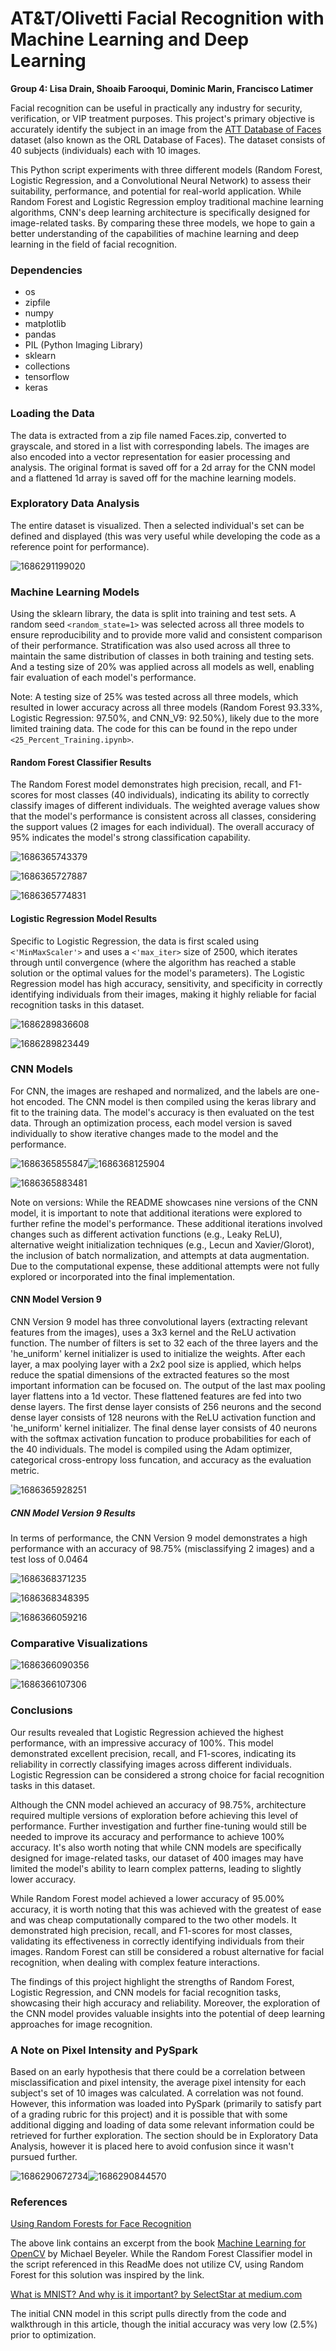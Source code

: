 # AT&T/Olivetti Facial Recognition with Machine Learning and Deep Learning

**Group 4: Lisa Drain, Shoaib Farooqui, Dominic Marin, Francisco Latimer**

Facial recognition can be useful in practically any industry for security, verification, or VIP treatment purposes. This project's primary objective is accurately identify the subject in an image from the [ATT Database of Faces](https://www.kaggle.com/datasets/kasikrit/att-database-of-faces) dataset (also known as the ORL Database of Faces). The dataset consists of 40 subjects (individuals) each with 10 images.

This Python script experiments with three different models (Random Forest, Logistic Regression, and a Convolutional Neural Network) to assess their suitability, performance, and potential for real-world application. While Random Forest and Logistic Regression employ traditional machine learning algorithms, CNN's deep learning architecture is specifically designed for image-related tasks. By comparing these three models, we hope to gain a better understanding of the capabilities of machine learning and deep learning in the field of facial recognition.

### Dependencies

* os
* zipfile
* numpy
* matplotlib
* pandas
* PIL (Python Imaging Library)
* sklearn
* collections
* tensorflow
* keras

### Loading the Data

The data is extracted from a zip file named Faces.zip, converted to grayscale, and stored in a list with corresponding labels. The images are also encoded into a vector representation for easier processing and analysis. The original format is saved off for a 2d array for the CNN model and a flattened 1d array is saved off for the machine learning models.

### Exploratory Data Analysis

The entire dataset is visualized. Then a selected individual's set can be defined and displayed (this was very useful while developing the code as a reference point for performance). 

![1686291199020](image/README/1686291199020.png)

### Machine Learning Models

Using the sklearn library, the data is split into training and test sets. A random seed `<random_state=1>` was selected across all three models to ensure reproducibility and to provide more valid and consistent comparison of their performance. Stratification was also used across all three to maintain the same distribution of classes in both training and testing sets. And a testing size of 20% was applied across all models as well, enabling fair evaluation of each model's performance. 

Note: A testing size of 25% was tested across all three models, which resulted in lower accuracy across all three models (Random Forest 93.33%, Logistic Regression: 97.50%, and CNN_V9: 92.50%), likely due to the more limited training data. The code for this can be found in the repo under `<25_Percent_Training.ipynb>`.

#### Random Forest Classifier Results

The Random Forest model demonstrates high precision, recall, and F1-scores for most classes (40 individuals), indicating its ability to correctly classify images of different individuals. The weighted average values show that the model's performance is consistent across all classes, considering the support values (2 images for each individual). The overall accuracy of 95% indicates the model's strong classification capability.

![1686365743379](image/README/1686365743379.png)

![1686365727887](image/README/1686365727887.png)

![1686365774831](image/README/1686365774831.png)

#### Logistic Regression Model Results

Specific to Logistic Regression, the data is first scaled using `<'MinMaxScaler'>` and uses a `<'max_iter>` size of 2500, which iterates through until convergence (where the algorithm has reached a stable solution or the optimal values for the model's parameters). The Logistic Regression model has high accuracy, sensitivity, and specificity in correctly identifying individuals from their images, making it highly reliable for facial recognition tasks in this dataset.

![1686289836608](image/README/1686289836608.png)

![1686289823449](image/README/1686289823449.png)

### CNN Models

For CNN, the images are reshaped and normalized, and the labels are one-hot encoded. The CNN model is then compiled using the keras library and fit to the training data. The model's accuracy is then evaluated on the test data. Through an optimization process, each model version is saved individually to show iterative changes made to the model and the performance.

![1686365855847](image/README/1686365855847.png)![1686368125904](image/README/1686368125904.png)

![1686365883481](image/README/1686365883481.png)

Note on versions: While the README showcases nine versions of the CNN model, it is important to note that additional iterations were explored to further refine the model's performance. These additional iterations involved changes such as different activation functions (e.g., Leaky ReLU), alternative weight initialization techniques (e.g., Lecun and Xavier/Glorot), the inclusion of batch normalization, and attempts at data augmentation. Due to the computational expense, these additional attempts were not fully explored or incorporated into the final implementation.

#### CNN Model Version 9 

CNN Version 9 model has three convolutional layers (extracting relevant features from the images), uses a 3x3 kernel and the ReLU activation function. The number of filters is set to 32 each of the three layers and the 'he_uniform' kernel initializer is used to initialize the weights. After each layer, a max poolying layer with a 2x2 pool size is applied, which helps reduce the spatial dimensions of the extracted features so the most important information can be focused on. The output of the last max pooling layer flattens into a 1d vector. These flattened features are fed into two dense layers. The first dense layer consists of 256 neurons and the second dense layer consists of 128 neurons with the ReLU activation function and 'he_uniform' kernel initializer. The final dense layer consists of 40 neurons with the softmax activation funcation to produce probabilities for each of the 40 individuals. The model is compiled using the Adam optimizer, categorical cross-entropy loss funcation, and accuracy as the evaluation metric.

![1686365928251](image/README/1686365928251.png)

##### CNN Model Version 9 Results

In terms of performance, the CNN Version 9 model demonstrates a high performance with an accuracy of 98.75% (misclassifying 2 images) and a test loss of 0.0464

![1686368371235](image/README/1686368371235.png)

![1686368348395](image/README/1686368348395.png)

![1686366059216](image/README/1686366059216.png)

### Comparative Visualizations

![1686366090356](image/README/1686366090356.png)

![1686366107306](image/README/1686366107306.png)

### Conclusions

Our results revealed that Logistic Regression achieved the highest performance, with an impressive accuracy of 100%. This model demonstrated excellent precision, recall, and F1-scores, indicating its reliability in correctly classifying images across different individuals. Logistic Regression can be considered a strong choice for facial recognition tasks in this dataset.

Although the CNN model achieved an accuracy of 98.75%, architecture required multiple versions of exploration before achieving this level of performance. Further investigation and further fine-tuning would still be needed to improve its accuracy and performance to achieve 100% accuracy. It's also worth noting that while CNN models are specifically designed for image-related tasks, our dataset of 400 images may have limited the model's ability to learn complex patterns, leading to slightly lower accuracy.

While Random Forest model achieved a lower accuracy of 95.00% accuracy, it is worth noting that this was achieved with the greatest of ease and was cheap computationally compared to the two other models. It demonstrated high precision, recall, and F1-scores for most classes, validating its effectiveness in correctly identifying individuals from their images. Random Forest can still be considered a robust alternative for facial recognition, when dealing with complex feature interactions.

The findings of this project highlight the strengths of Random Forest, Logistic Regression, and CNN models for facial recognition tasks, showcasing their high accuracy and reliability. Moreover, the exploration of the CNN model provides valuable insights into the potential of deep learning approaches for image recognition.

### A Note on Pixel Intensity and PySpark

Based on an early hypothesis that there could be a correlation between misclassification and pixel intensity, the average pixel intensity for each subject's set of 10 images was calculated. A correlation was not found. However, this information was loaded into PySpark (primarily to satisfy part of a grading rubric for this project) and it is possible that with some additional digging and loading of data some relevant information could be retrieved for further exploration. The section should be in Exploratory Data Analysis, however it is placed here to avoid confusion since it wasn't pursued further. 

![1686290672734](image/README/1686290672734.png)![1686290844570](image/README/1686290844570.png)

### References

[Using Random Forests for Face Recognition](https://notebook.community/mbeyeler/opencv-machine-learning/notebooks/10.03-Using-Random-Forests-for-Face-Recognition)

The above link contains an excerpt from the book [Machine Learning for OpenCV](https://www.packtpub.com/big-data-and-business-intelligence/machine-learning-opencv) by Michael Beyeler. While the Random Forest Classifier model in the script referenced in this ReadMe does not utilize CV, using Random Forest for this solution was inspired by the link.

[What is MNIST? And why is it important? by SelectStar at medium.com](https://selectstar-ai.medium.com/what-is-mnist-and-why-is-it-important-e9a269edbad5)

The initial CNN model in this script pulls directly from the code and walkthrough in this article, though the initial accuracy was very low (2.5%) prior to optimization.
